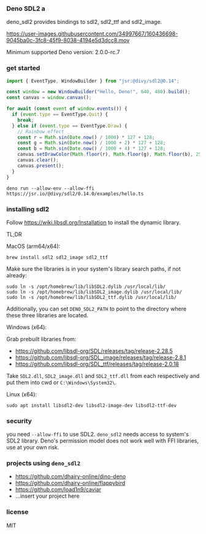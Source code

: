 ### Deno SDL2 a

deno_sdl2 provides bindings to sdl2, sdl2_ttf and sdl2_image.

https://user-images.githubusercontent.com/34997667/160436698-9045ba0c-3fc8-45f9-8038-4194e5d3dcc8.mov

Minimum supported Deno version: 2.0.0-rc.7

### get started

```typescript
import { EventType, WindowBuilder } from "jsr:@divy/sdl2@0.14";

const window = new WindowBuilder("Hello, Deno!", 640, 480).build();
const canvas = window.canvas();

for await (const event of window.events()) {
  if (event.type == EventType.Quit) {
    break;
  } else if (event.type == EventType.Draw) {
    // Rainbow effect
    const r = Math.sin(Date.now() / 1000) * 127 + 128;
    const g = Math.sin(Date.now() / 1000 + 2) * 127 + 128;
    const b = Math.sin(Date.now() / 1000 + 4) * 127 + 128;
    canvas.setDrawColor(Math.floor(r), Math.floor(g), Math.floor(b), 255);
    canvas.clear();
    canvas.present();
  }
}
```

```shell
deno run --allow-env --allow-ffi https://jsr.io/@divy/sdl2/0.14.0/examples/hello.ts
```

### installing sdl2

Follow https://wiki.libsdl.org/Installation to install the dynamic library.

TL;DR

MacOS (arm64/x64):

```shell
brew install sdl2 sdl2_image sdl2_ttf
```

Make sure the libraries is in your system's library search paths, if not
already:

```shell
sudo ln -s /opt/homebrew/lib/libSDL2.dylib /usr/local/lib/
sudo ln -s /opt/homebrew/lib/libSDL2_image.dylib /usr/local/lib/
sudo ln -s /opt/homebrew/lib/libSDL2_ttf.dylib /usr/local/lib/
```

Additionally, you can set `DENO_SDL2_PATH` to point to the directory where these
three libraries are located.

Windows (x64):

Grab prebuilt libraries from:

- https://github.com/libsdl-org/SDL/releases/tag/release-2.28.5
- https://github.com/libsdl-org/SDL_image/releases/tag/release-2.8.1
- https://github.com/libsdl-org/SDL_ttf/releases/tag/release-2.0.18

Take `SDL2.dll`, `SDL2_image.dll` and `SDL2_ttf.dll` from each respectively and
put them into cwd or `C:\Windows\System32\`.

Linux (x64):

```shell
sudo apt install libsdl2-dev libsdl2-image-dev libsdl2-ttf-dev
```

### security

you need `--allow-ffi` to use SDL2. `deno_sdl2` needs access to system's SDL2
library. Deno's permission model does not work well with FFI libraries, use at
your own risk.

### projects using `deno_sdl2`

- https://github.com/dhairy-online/dino-deno
- https://github.com/dhairy-online/flappybird
- https://github.com/load1n9/caviar
- ...insert your project here

### license

MIT
